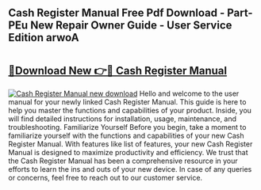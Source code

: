## Cash Register Manual Free Pdf Download - Part-PEu New Repair Owner Guide - User Service Edition arwoA

# <h2><a href="http://bc33949.oget.top/?id=Cash+Register+Manual">🔗Download New 👉🔴 Cash Register Manual</a></h2>

[![Cash Register Manual new download](https://i.imgur.com/5g1atiW.png)](http://bc33949.oget.top/?id=Cash+Register+Manual)
Hello and welcome to the user manual for your newly linked Cash Register Manual. This guide is here to help you master the functions and capabilities of your product. Inside, you will find detailed instructions for installation, usage, maintenance, and troubleshooting. Familiarize Yourself Before you begin, take a moment to familiarize yourself with the functions and capabilities of your new Cash Register Manual. With features like list of features, your new Cash Register Manual is designed to maximize productivity and efficiency. We trust that the Cash Register Manual has been a comprehensive resource in your efforts to learn the ins and outs of your new device. In case of any queries or concerns, feel free to reach out to our customer service.
